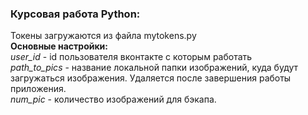 ### Курсовая работа Python:  
Токены загружаются из файла mytokens.py  
**Основные настройки:**  
*user_id* - id пользователя вконтакте с которым работать  
*path_to_pics* - название локальной папки изображений, куда будут загружаться изображения. Удаляется после завершения работы приложения.  
*num_pic* - количество изображений для бэкапа.  